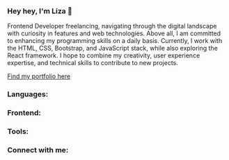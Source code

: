 ### Hey hey, I'm Liza 👋

Frontend Developer freelancing, navigating through the digital landscape with curiosity in features and web technologies. Above all, I am committed to enhancing my programming skills on a daily basis. Currently, I work with the HTML, CSS, Bootstrap, and JavaScript stack, while also exploring the React framework. I hope to combine my creativity, user experience expertise, and technical skills to contribute to new projects.

<a href="https://portfolio-gladlisa.netlify.app/">Find my portfolio here</a>

<h3>Languages:</h3>


<h3>Frontend:</h3>


<h3>Tools:</h3>


<h3>Connect with me:</h3>

